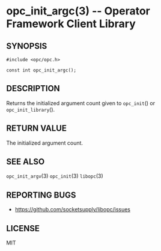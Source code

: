 opc_init_argc(3) -- Operator Framework Client Library
====================================================

## SYNOPSIS

  `#include <opc/opc.h>`

  `const int opc_init_argc();`

## DESCRIPTION

Returns the initialized argument count given to `opc_init`() or
`opc_init_library`().

## RETURN VALUE

The initialized argument count.

## SEE ALSO

  `opc_init_argv`(3)
  `opc_init`(3)
  `libopc`(3)

## REPORTING BUGS

  - <https://github.com/socketsupply/libopc/issues>

## LICENSE

MIT
